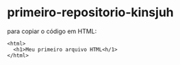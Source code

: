 # primeiro-repositorio-kinsjuh

para copiar o código em HTML:
```
<html>
  <h1>Meu primeiro arquivo HTML<h/1>
</html>
```
